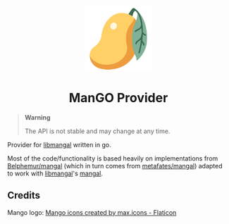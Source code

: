 <div align="center">
  <img width="150px" alt="a logo depicting mango" src="mango.png">
  <h1>ManGO Provider</h1>
</div>

> **Warning**
>
> The API is not stable and may change at any time.

Provider for [libmangal](https://github.com/luevano/libmangal) written in go.

Most of the code/functionality is based heavily on implementations from [Belphemur/mangal](https://github.com/Belphemur/mangal) (which in turn comes from [metafates/mangal](https://github.com/metafates/mangal)) adapted to work with [libmangal](https://github.com/luevano/libmangal)'s [mangal](https://github.com/luevano/mangal).

## Credits

Mango logo: [Mango icons created by max.icons - Flaticon](https://www.flaticon.com/free-icons/mango "mango icons")
